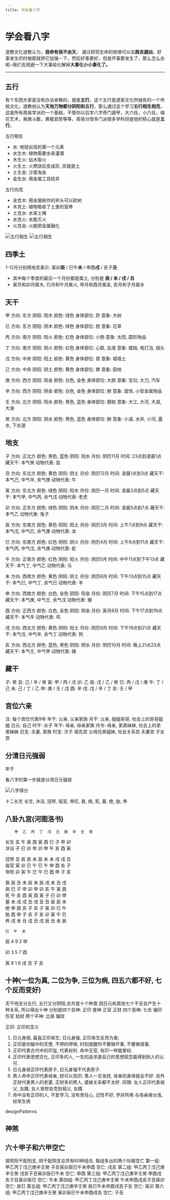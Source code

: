 ```yaml
---
title: 学会看八字
---
```


# 学会看八字

道教文化道教认为，**我命有我不由天**， 通过研究生命的规律可以去**趋吉避凶**，好事发生的时候那就把它加强一下，然后好事更好，但是坏事要发生了，那么怎么办呢~我们去规避一下大事给化解掉**大事化小小事化了。**

---

## 五行

有个东西大家是没有办法省略的，就是**五行**，这个五行是道家文化所独有的一个传统文化，道教他认为**天地万物都分阴阳和五行**，那么通过这个学习**五行相生相克**，这是所有周易学派的一个基础，不管你以后学八字奇门遁甲，大六任，小六任，梅花艺术，紫微斗数，黄极其势等等，周易分很多门派很多学科但是他的核心就是**五行**。

五行相生
- 水: 地球出现的第一个元素
- 水生木: 植物需要水来灌溉
- 木生火: 钻木取火
- 火生土: 火燃烧后变成灰, 灰就是土
- 土生金: 沙里淘金
- 金生水: 用金属工具挖井

五行向克
- 金克木: 用金属制作的斧头可以砍树
- 木克土: 植物吸收了土里的营养
- 土克水: 水来土掩
- 水克火: 水能灭火
- 火克金: 火能把金属融化

![五行相生](https://picsum.photos/1200/500)
![五行相生](https://picsum.photos/1200/500)

## 四季土
1-12月分别用地支表示: 寅卯**辰** / 巳午**未** / 申酉**戌** / 亥子**丑**
- 其中每个季度的最后一个月份都是属土, 分别是 **辰 / 未 / 戌 / 丑**
- 寅月和卯月属木, 巳月和午月属火, 申月和酉月属金, 亥月和子月属水

## 天干

甲
方向: 东方
阴阳: 阳木
颜色: 绿色
身体部位: 肝
意象: 大树

已
方向: 东方
阴阳: 阴木
颜色: 绿色
身体部位: 胆
意象: 花草

丙
方向: 南方
阴阳: 阳火
颜色: 红色
身体部位: 小肠
意象: 太阳, 圆形物品

丁
方向: 南方
阴阳: 阴火
颜色: 红色
身体部位: 心脏, 血液
意象: 蜡烛, 电灯泡, 烟头

戊
方向: 中央
阴阳: 阳土
颜色: 黄色
身体部位: 胃
意象: 城墙土

己
方向: 中央
阴阳: 阴土
颜色: 黄色
身体部位: 脾
意象: 田地

庚
方向: 西方
阴阳: 阳金
颜色: 白色, 金色
身体部位: 大肠
意象: 宝剑, 大刀, 汽车

辛
方向: 西方
阴阳: 阴金
颜色: 白色, 金色
身体部位: 肺
意象: 首饰, 小型金属物品

壬
方向: 北方
阴阳: 阳水
颜色: 黑色, 蓝色
身体部位: 膀胱
意象: 大江, 大河, 大湖, 大海

癸
方向: 北方
阴阳: 阴水
颜色: 黑色, 蓝色
身体部位: 肺
意象: 小溪, 水井, 小河, 露水, 下水道


## 地支

子
方向: 正北方
颜色: 黑色, 蓝色
阴阳: 阳水
月份: 阴历11月
时间: 23点到凌晨1点
藏天干: 本气癸
动物代表: 鼠

丑
方向: 东北方
颜色: 黄色
阴阳: 阴土
月份: 阴历12月
时间: 凌晨1点到3点
藏天干: 本气己, 中气辛, 余气庚
动物代表: 牛

寅
方向: 东北方
颜色: 绿色
阴阳: 阳木
月份: 阴历一月
时间: 凌晨3点到5点
藏天干: 本气甲, 中气丙, 余气戊
动物代表: 老虎

卯
方向: 正东方
颜色: 绿色
阴阳: 阴木
月份: 阴历二月
时间: 凌晨5点到7点
藏天干: 本气乙
动物代表: 兔子

辰
方向: 东南方
颜色: 黄色
阴阳: 阳土
月份: 阴历3月
时间: 上午7点到9点
藏天干: 本气戊, 中气已, 余气庚
动物代表: 龙

巳
方向: 东南方
颜色:  红色
阴阳: 阴火
月份: 阴历4月
时间: 上午9点到11点
藏天干: 本气丙, 中气戊, 余气庚
动物代表: 蛇

午
方向: 正南方
颜色: 红色
阴阳: 阳火
月份: 阴历5月
时间: 中午11点到下午13点
藏天干: 本气丁, 中气乙
动物代表: 马

未
方向: 西南方
颜色: 黄色
阴阳: 阴土
月份: 阴历6月
时间: 下午13点到15点
藏天干: 本气已, 中气丁, 余气已
动物代表: 羊

申
方向: 西南方
颜色: 白色, 金色
阴阳: 阳金
月份: 阴历7月
时间: 下午15点到17点
藏天干: 本气庚, 中气壬, 余气戊
动物代表: 猴

酉
方向: 正西方
颜色: 白色, 金色
阴阳: 阴金
月份: 寅月8月
时间: 下午17点到19点
藏天干: 本气辛
动物代表: 鸡

戌
方向: 西北方
颜色: 黄色
阴阳: 阳土
月份: 阴历9月
时间: 下午19点到21点
藏天干: 本气戊, 中气辛, 余气丁
动物代表: 狗

亥
方向: 西北方
颜色: 蓝色, 黑色
阴阳: 阴水
月份: 阴历10月
时间: 晚上21点23点
藏天干: 本气壬, 中气甲
动物代表: 猪




## 藏干
子: 癸
丑: 己 / 辛 / 癸
寅: 甲 / 丙 / 戊
卯: 乙
辰: 戊 / 乙 / 癸
巳: 丙 / 戊 / 庚
午: 丁 / 己
未: 己 / 丁 / 乙
申: 庚 / 壬 / 戊
酉: 辛
戌: 戊 / 辛 / 丁
亥: 壬 / 甲


## 宫位六亲
注: 每个宫位代表9年
年干: 父亲, 父亲家族    月干: 父亲, 姐姐哥哥, 社会上的哥哥姐姐  日元: 自己          时干: 长子
年干: 母亲, 母亲家族    月令: 母亲, 弟弟妹妹, 社会上的弟弟妹妹  日支: 夫妻, 家族    时支: 次子
祖先宫                 父母兄弟姐妹, 社会关系宫               夫妻宫              子女宫



## 分清日元强弱
年干

看八字的第一步就是分清日元强弱

![八字得分](https://picsum.photos/500/450)

十二长生
长生, 沐浴, 冠带, 临官, 帝旺, 衰, 病, 死, 墓, 绝, 胎, 养

## 八卦九宫(河图洛书)
        甲  乙  丙  丁  戊  己  庚  辛  壬  癸
长生     亥  午  寅  酉  寅  酉  巳  子  申  卯                                                 
沐浴     子  巳  卯  申  卯  申  午  亥  酉  寅

冠带     丑  辰  辰  未  辰  未  未  戌  戌  丑                        
临官     寅  卯  巳  午  巳  午  申  酉  亥  子                         
帝旺     卯  寅  午  巳  午  巳  酉  申  子  亥                          

衰       辰  丑  未  辰  未  辰  戌  未  丑  戌                   
病       巳  子  申  卯  申  卯  亥  午  寅  酉                  
死       午  亥  酉  寅  酉  寅  子  巳  卯  申                   
墓       未  戌  戌  丑  戌  丑  丑  辰  辰  未                   
绝       申  酉  亥  子  亥  子  寅  卯  巳  午                   
胎       酉  申  子  亥  子  亥  卯  寅  午  巳                   
养       戌  未  丑  戌  丑  戌  辰  丑  未  辰


    巳  午  未
辰  4   9   2   申

卯  3   5   7   酉

寅  8   1   6   戌
    丑  子  亥


## 十神(一位为真, 二位为争, 三位为病, 四五六都不好, 七个反而变好)
天干地支分五行, 五行又分阴阳,总共是十个种类
因日元和其他七个干支会产生十种关系, 所以得出十神
分别是四个吉神: 正印    食神    正官    正财
      四个恶神: 七杀    偏印    伤官    劫财
      两个平神: 比肩    偏财
    
正印: 
正印的含义
1. 日元身弱, 最喜正印来生;
    日元身强, 正印来生反而为害;
2. 正印是你脑中的天使, 不停的啰嗦;
    时刻提醒你不要做坏事, 不要做错事;
3. 正印代表古代中的印玺, 代表权利. 命中无官, 有印一样能掌权.
4. 正印代表思想文化, 正印多的人, 
    一生的追求是自己的思想观念能得到别人的认可.
5. 日元身弱正印代表房子, 日元身强不代表房子.
6. 男人命中正印代表母亲, 财可以克印;
    男人一旦发财, 母亲的身体就会不好.
    另外正财代表男人的老婆, 正财多的男人, 婆媳关系都不太好.
    同理: 女人正印代表祖父, 女婿, 女人发财会克到祖父, 女婿.
7. 命中没有正印的人, 不爱学习, 没有责任心, 记性不好, 学非所用
    与母亲缘分浅, 经常生病
    
designPatterns    

## 神煞
## 六十甲子和六甲空亡
按照阳干配阳支, 阴干配阴支总共有60种组合, 每组多出的两个叫做空亡
第一组: 甲乙丙丁戊己庚辛壬癸
        子丑寅卯辰巳午未申酉     空亡: 戌亥
第二组: 甲乙丙丁戊己庚辛壬癸
        戌亥子丑寅卯辰巳午未     空亡: 申酉
第三组: 甲乙丙丁戊己庚辛壬癸
        申酉戌亥子丑寅卯辰巳     空亡: 午未
第四组: 甲乙丙丁戊己庚辛壬癸
        午未申酉戌亥子丑寅卯     空亡: 辰巳
第五组: 甲乙丙丁戊己庚辛壬癸
        辰巳午未申酉戌亥子丑     空亡: 寅卯
第六组: 甲乙丙丁戊己庚辛壬癸
        寅卯辰巳午未申酉戌亥     空亡: 子丑
